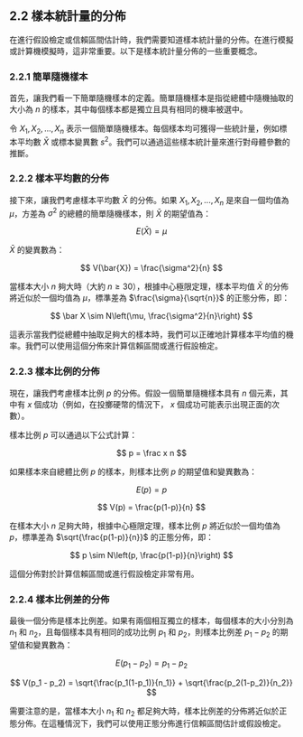 ## 2.2 樣本統計量的分佈

在進行假設檢定或信賴區間估計時，我們需要知道樣本統計量的分佈。在進行模擬或計算機模擬時，這非常重要。以下是樣本統計量分佈的一些重要概念。

### 2.2.1 簡單隨機樣本

首先，讓我們看一下簡單隨機樣本的定義。簡單隨機樣本是指從總體中隨機抽取的大小為 $n$ 的樣本，其中每個樣本都是獨立且具有相同的機率被選中。

令 $X_1, X_2, ..., X_n$ 表示一個簡單隨機樣本。每個樣本均可獲得一些統計量，例如標本平均數 $\bar{X}$ 或標本變異數 $s^2$。我們可以通過這些樣本統計量來進行對母體參數的推斷。

### 2.2.2 樣本平均數的分佈

接下來，讓我們考慮樣本平均數 $\bar X$ 的分佈。如果 $X_1, X_2, ..., X_n$ 是來自一個均值為 $\mu$，方差為 $\sigma^2$ 的總體的簡單隨機樣本，則 $\bar X$ 的期望值為：

$$
E(\bar{X}) = \mu
$$

$\bar X$ 的變異數為：

$$
V(\bar{X}) = \frac{\sigma^2}{n}
$$

當樣本大小 $n$ 夠大時（大約 $n \geq 30$），根據中心極限定理，樣本平均值 $\bar X$ 的分佈將近似於一個均值為 $\mu$，標準差為 $\frac{\sigma}{\sqrt{n}}$ 的正態分佈，即：

$$
\bar X \sim N\left(\mu, \frac{\sigma^2}{n}\right)
$$

這表示當我們從總體中抽取足夠大的樣本時，我們可以正確地計算樣本平均值的機率。我們可以使用這個分佈來計算信賴區間或進行假設檢定。

### 2.2.3 樣本比例的分佈

現在，讓我們考慮樣本比例 $p$ 的分佈。假設一個簡單隨機樣本具有 $n$ 個元素，其中有 $x$ 個成功（例如，在投擲硬幣的情況下， $x$ 個成功可能表示出現正面的次數）。

樣本比例 $p$ 可以通過以下公式計算：

$$
p = \frac x n
$$

如果樣本來自總體比例 $p$ 的樣本，則樣本比例 $p$ 的期望值和變異數為：

$$
E(p) = p
$$

$$
V(p) = \frac{p(1-p)}{n}
$$

在樣本大小 $n$ 足夠大時，根據中心極限定理，樣本比例 $p$ 將近似於一個均值為 $p$，標準差為 $\sqrt{\frac{p(1-p)}{n}}$ 的正態分佈，即：

$$
p \sim N\left(p, \frac{p(1-p)}{n}\right)
$$

這個分佈對於計算信賴區間或進行假設檢定非常有用。

### 2.2.4 樣本比例差的分佈

最後一個分佈是樣本比例差。如果有兩個相互獨立的樣本，每個樣本的大小分別為 $n_1$ 和 $n_2$，且每個樣本具有相同的成功比例 $p_1$ 和 $p_2$，則樣本比例差 $p_1 - p_2$ 的期望值和變異數為：

$$
E(p_1 - p_2) = p_1 - p_2
$$

$$
V(p_1 - p_2) = \sqrt{\frac{p_1(1-p_1)}{n_1}} + \sqrt{\frac{p_2(1-p_2)}{n_2}}
$$

需要注意的是，當樣本大小 $n_1$ 和 $n_2$ 都足夠大時，樣本比例差的分佈將近似於正態分佈。在這種情況下，我們可以使用正態分佈進行信賴區間估計或假設檢定。